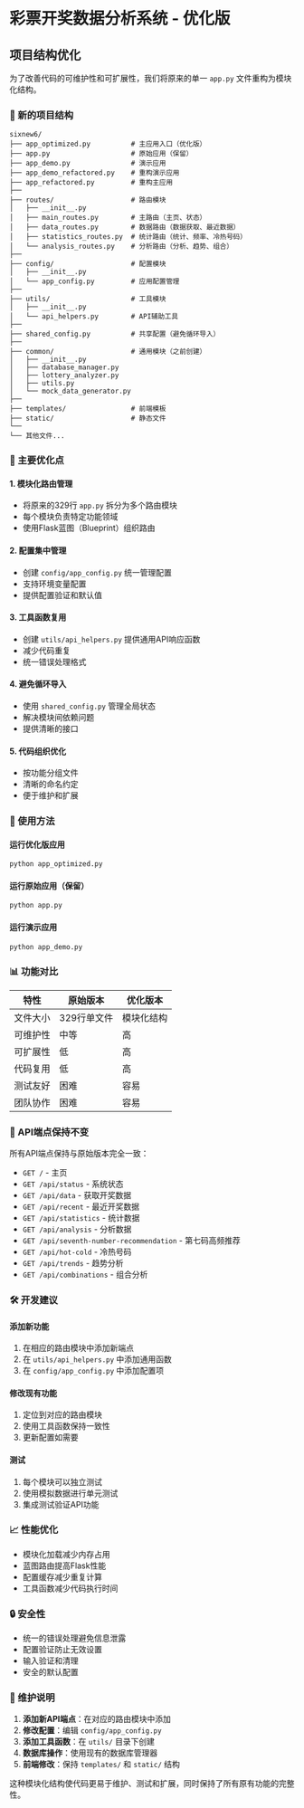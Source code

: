 # 彩票开奖数据分析系统 - 优化版

## 项目结构优化

为了改善代码的可维护性和可扩展性，我们将原来的单一 `app.py` 文件重构为模块化结构。

### 📁 新的项目结构

```
sixnew6/
├── app_optimized.py          # 主应用入口（优化版）
├── app.py                    # 原始应用（保留）
├── app_demo.py               # 演示应用
├── app_demo_refactored.py    # 重构演示应用
├── app_refactored.py         # 重构主应用
├── 
├── routes/                   # 路由模块
│   ├── __init__.py
│   ├── main_routes.py        # 主路由（主页、状态）
│   ├── data_routes.py        # 数据路由（数据获取、最近数据）
│   ├── statistics_routes.py  # 统计路由（统计、频率、冷热号码）
│   └── analysis_routes.py    # 分析路由（分析、趋势、组合）
├── 
├── config/                   # 配置模块
│   ├── __init__.py
│   └── app_config.py         # 应用配置管理
├── 
├── utils/                    # 工具模块
│   ├── __init__.py
│   └── api_helpers.py        # API辅助工具
├── 
├── shared_config.py          # 共享配置（避免循环导入）
├── 
├── common/                   # 通用模块（之前创建）
│   ├── __init__.py
│   ├── database_manager.py
│   ├── lottery_analyzer.py
│   ├── utils.py
│   └── mock_data_generator.py
├── 
├── templates/                # 前端模板
├── static/                   # 静态文件
└── 
└── 其他文件...
```

### 🔧 主要优化点

#### 1. **模块化路由管理**
- 将原来的329行 `app.py` 拆分为多个路由模块
- 每个模块负责特定功能领域
- 使用Flask蓝图（Blueprint）组织路由

#### 2. **配置集中管理**
- 创建 `config/app_config.py` 统一管理配置
- 支持环境变量配置
- 提供配置验证和默认值

#### 3. **工具函数复用**
- 创建 `utils/api_helpers.py` 提供通用API响应函数
- 减少代码重复
- 统一错误处理格式

#### 4. **避免循环导入**
- 使用 `shared_config.py` 管理全局状态
- 解决模块间依赖问题
- 提供清晰的接口

#### 5. **代码组织优化**
- 按功能分组文件
- 清晰的命名约定
- 便于维护和扩展

### 🚀 使用方法

#### 运行优化版应用
```bash
python app_optimized.py
```

#### 运行原始应用（保留）
```bash
python app.py
```

#### 运行演示应用
```bash
python app_demo.py
```

### 📊 功能对比

| 特性 | 原始版本 | 优化版本 |
|------|----------|----------|
| 文件大小 | 329行单文件 | 模块化结构 |
| 可维护性 | 中等 | 高 |
| 可扩展性 | 低 | 高 |
| 代码复用 | 低 | 高 |
| 测试友好 | 困难 | 容易 |
| 团队协作 | 困难 | 容易 |

### 🔄 API端点保持不变

所有API端点保持与原始版本完全一致：

- `GET /` - 主页
- `GET /api/status` - 系统状态
- `GET /api/data` - 获取开奖数据
- `GET /api/recent` - 最近开奖数据
- `GET /api/statistics` - 统计数据
- `GET /api/analysis` - 分析数据
- `GET /api/seventh-number-recommendation` - 第七码高频推荐
- `GET /api/hot-cold` - 冷热号码
- `GET /api/trends` - 趋势分析
- `GET /api/combinations` - 组合分析

### 🛠️ 开发建议

#### 添加新功能
1. 在相应的路由模块中添加新端点
2. 在 `utils/api_helpers.py` 中添加通用函数
3. 在 `config/app_config.py` 中添加配置项

#### 修改现有功能
1. 定位到对应的路由模块
2. 使用工具函数保持一致性
3. 更新配置如需要

#### 测试
1. 每个模块可以独立测试
2. 使用模拟数据进行单元测试
3. 集成测试验证API功能

### 📈 性能优化

- 模块化加载减少内存占用
- 蓝图路由提高Flask性能
- 配置缓存减少重复计算
- 工具函数减少代码执行时间

### 🔒 安全性

- 统一的错误处理避免信息泄露
- 配置验证防止无效设置
- 输入验证和清理
- 安全的默认配置

### 📝 维护说明

1. **添加新API端点**：在对应的路由模块中添加
2. **修改配置**：编辑 `config/app_config.py`
3. **添加工具函数**：在 `utils/` 目录下创建
4. **数据库操作**：使用现有的数据库管理器
5. **前端修改**：保持 `templates/` 和 `static/` 结构

这种模块化结构使代码更易于维护、测试和扩展，同时保持了所有原有功能的完整性。 